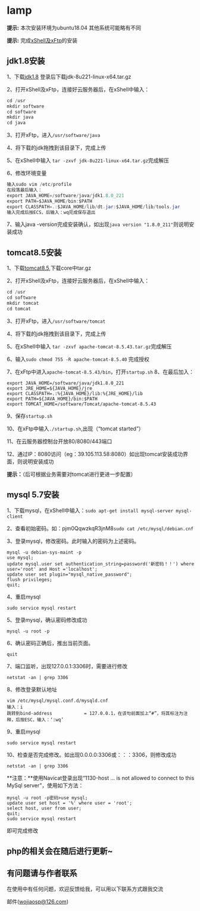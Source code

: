 # lamp

**提示:** 本次安装环境为ubuntu18.04 其他系统可能略有不同

**提示:** 完成[xShell及xFtp](https://www.netsarang.com/zh/free-for-home-school/)的安装

## jdk1.8安装

1、下载[jdk1.8](https://www.oracle.com/technetwork/java/javase/downloads/jdk8-downloads-2133151.html) 登录后下载jdk-8u221-linux-x64.tar.gz

2、打开xShell及xFtp，连接好云服务器后，在xShell中输入：

```java
cd /usr
mkdir software
cd software
mkdir java
cd java
```

3、打开xFtp，进入`/usr/software/java`

4、将下载的jdk拖拽到该目录下，完成上传

5、在xShell中输入 `tar -zxvf jdk-8u221-linux-x64.tar.gz`完成解压

6、修改环境变量

```java
输入sudo vim /etc/profile
在段落最后输入：
export JAVA_HOME=/software/java/jdk1.8.0_221
export PATH=$JAVA_HOME/bin:$PATH
export CLASSPATH=.:$JAVA_HOME/lib/dt.jar:$JAVA_HOME/lib/tools.jar
输入完成后按ECS，后输入：wq完成保存退出
```
7、输入java -version完成安装确认，如出现`java version "1.8.0_211"`则说明安装成功



## tomcat8.5安装
1、下载[tomcat8.5](https://tomcat.apache.org/download-80.cgi),下载core中tar.gz

2、打开xShell及xFtp，连接好云服务器后，在xShell中输入：
```java
cd /usr
cd software
mkdir tomcat
cd tomcat
```
3、打开xFtp，进入`/usr/software/tomcat`

4、将下载的jdk拖拽到该目录下，完成上传

5、在xShell中输入 `tar -zxvf apache-tomcat-8.5.43.tar.gz`完成解压

6、输入`sudo chmod 755 -R apache-tomcat-8.5.40` 完成授权

7、在xFtp中进入`apache-tomcat-8.5.43/bin`，打开`startup.sh`
8、在最后加入：

```
export JAVA_HOME=/software/java/jdk1.8.0_221
export JRE_HOME=${JAVA_HOME}/jre
export CLASSPATH=.:%{JAVA_HOME}/lib:%{JRE_HOME}/lib
export PATH=${JAVA_HOME}/bin:$PATH
export TOMCAT_HOME=/software/Tomcat/apache-tomcat-8.5.43
```

9、保存`startup.sh`

10、在xFtp中输入`./startup.sh`,出现（“tomcat started”）

11、在云服务器控制台开放80/8080/443端口

12、通过IP：8080访问（eg：39.105.113.58:8080）如出现tomcat安装成功界面，则说明安装成功

**提示：**（后可根据业务需要对tomcat进行更进一步配置）


## mysql 5.7安装
1、下载mysql，在xShell中输入：`sudo apt-get install mysql-server mysql-client`

2、查看初始密码。如：pjm0QqwzkqR3jnM8`sudo cat /etc/mysql/debian.cnf`

3、登录mysql，修改密码。此时输入的密码为上述密码。
```
mysql -u debian-sys-maint -p
use mysql;
update mysql.user set authentication_string=password('新密码！！') where user='root' and Host ='localhost';
update user set plugin="mysql_native_password";
flush privileges;
quit;
```
4、重启mysql 

`sudo service mysql restart`

5、登录mysql，确认密码修改成功 

`mysql -u root -p`

6、确认密码正确后，推出当前页面。 

`quit`

7、端口监听，出现127.0.0.1:3306时，需要进行修改 

`netstat -an | grep 3306`

8、修改登录默认地址
```
vim /etc/mysql/mysql.conf.d/mysqld.cnf
输入：i
跳转到bind-address            = 127.0.0.1，在该句前面加上“#”，将其标注为注释，后按ESC，输入：‘:wq’
```

9、重启mysql

```
sudo service mysql restart
```
10、检查是否完成修改。如出现0.0.0.0:3306或：：：3306，则修改成功

```
netstat -an | grep 3306
```

**注意：**使用Navicat登录出现“1130-host ... is not allowed to connect to this MySql server”，使用如下方法：
```
mysql -u root -p密码>use mysql;
update user set host = '%' where user = 'root';
select host, user from user;
quit;
sudo service mysql restart
```
即可完成修改

## php的相关会在随后进行更新~

## 有问题请与作者联系
在使用中有任何问题，欢迎反馈给我，可以用以下联系方式跟我交流

邮件(wojiaosp@126.com)

